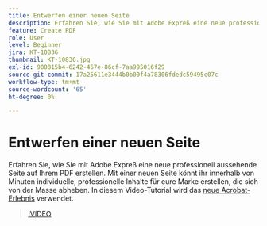 ```yaml
---
title: Entwerfen einer neuen Seite
description: Erfahren Sie, wie Sie mit Adobe Expreß eine neue professionell aussehende Seite auf Ihrem PDF erstellen.
feature: Create PDF
role: User
level: Beginner
jira: KT-10836
thumbnail: KT-10836.jpg
exl-id: 900815b4-6242-457e-86cf-7aa995016f29
source-git-commit: 17a25611e3444b0b00f4a78306fdedc59495c07c
workflow-type: tm+mt
source-wordcount: '65'
ht-degree: 0%

---
```


# Entwerfen einer neuen Seite

Erfahren Sie, wie Sie mit Adobe Expreß eine neue professionell aussehende Seite auf Ihrem PDF erstellen. Mit einer neuen Seite könnt ihr innerhalb von Minuten individuelle, professionelle Inhalte für eure Marke erstellen, die sich von der Masse abheben. In diesem Video-Tutorial wird das [neue Acrobat-Erlebnis](new-workspace.md) verwendet.

>[!VIDEO](https://video.tv.adobe.com/v/347331?enablevpops&quality=12&learn=on&hidetitle=true)
